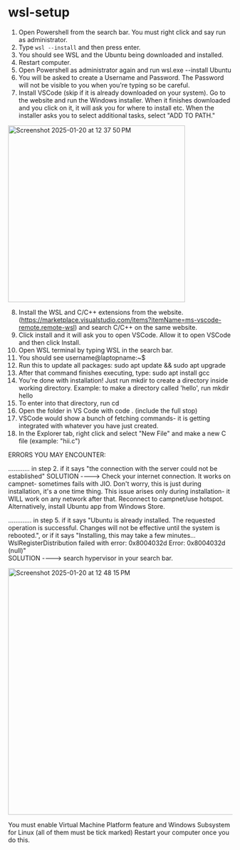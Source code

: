 # wsl-setup


1. Open Powershell from the search bar. You must right click and say run as administrator. 
2. Type ```wsl --install``` and then press enter.
3. You should see WSL and the Ubuntu being downloaded and installed.
4. Restart computer.
5. Open Powershell as administrator again and run wsl.exe --install Ubuntu
6. You will be asked to create a Username and Password. The Password will not be visible to you when you're typing so be careful.
7. Install VSCode (skip if it is already downloaded on your system). Go to the website and run the Windows installer. When it finishes downloaded and you click on it, it will ask you for where to install etc. When the installer asks you to select additional tasks, select "ADD TO PATH."

<img width="397" alt="Screenshot 2025-01-20 at 12 37 50 PM" src="https://github.com/user-attachments/assets/411a2795-105d-47b4-bc9e-ce29b834035e" />


8. Install the WSL and C/C++ extensions from the website. (https://marketplace.visualstudio.com/items?itemName=ms-vscode-remote.remote-wsl) 
 and search C/C++ on the same website. 
9. Click install and it will ask you to open VSCode. Allow it to open VSCode and then click Install.
10. Open WSL terminal by typing WSL in the search bar.
11. You should see username@laptopname:~$
12. Run this to update all packages: sudo apt update && sudo apt upgrade
13. After that command finishes executing, type: sudo apt install gcc
14. You're done with installation! Just run mkdir <name> to create a directory inside working directory.  Example: to make a directory called 'hello', run mkdir hello
15. To enter into that directory, run cd <name>
16. Open the folder in VS Code with code . (include the full stop)
17. VSCode would show a bunch of fetching commands- it is getting integrated with whatever you have just created.
18. In the Explorer tab, right click and select "New File" and make a new C file (example: "hii.c")



ERRORS YOU MAY ENCOUNTER:

............ in step 2. if it says "the connection with the server could not be established"
SOLUTION ----> Check your internet connection. It works on campnet- sometimes fails with JIO. Don't worry, this is just during installation, it's a one time thing. This issue arises only during installation- it WILL work on any network after that. Reconnect to campnet/use hotspot. 
Alternatively, install Ubuntu app from Windows Store. 



............. in step 5. if it says "Ubuntu is already installed. The requested operation is successful. Changes will not be effective until the system is rebooted.", or if it says 
"Installing, this may take a few minutes...
WslRegisterDistribution failed with error: 0x8004032d
Error: 0x8004032d (null)"  
SOLUTION ----> search hypervisor in your search bar. 

<img width="554" alt="Screenshot 2025-01-20 at 12 48 15 PM" src="https://github.com/user-attachments/assets/77d95e07-e533-4d1a-aa5b-30a57b5d7cb7" />

You must enable Virtual Machine Platform feature and Windows Subsystem for Linux (all of them must be tick marked)
Restart your computer once you do this. 


